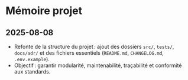 # Mémoire projet

## 2025-08-08
- Refonte de la structure du projet : ajout des dossiers `src/`, `tests/`, `docs/adr/` et des fichiers essentiels (`README.md`, `CHANGELOG.md`, `.env.example`).
- Objectif : garantir modularité, maintenabilité, traçabilité et conformité aux standards.
